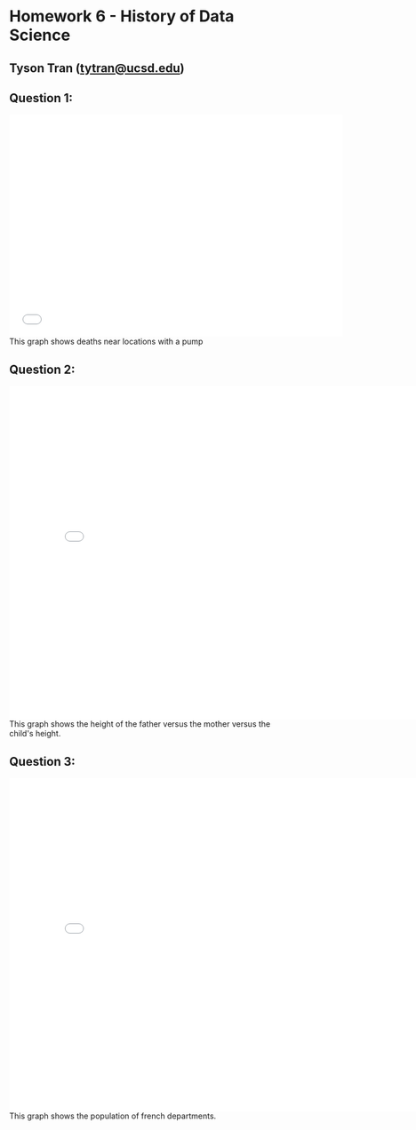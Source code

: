 
# Homework 6 - History of Data Science
## Tyson Tran (tytran@ucsd.edu)

## Question 1:
<iframe src='./snow-map.html' width=600 height=400 frameBorder=0></iframe>
<br>
This graph shows deaths near locations with a pump
<br>

## Question 2:
<iframe src='./galton-fig.html' width=800 height=600 frameBorder=0></iframe>
<br>
This graph shows the height of the father versus the mother versus the child's height.
<br>

## Question 3:
<iframe src='./france-fig.html' width=800 height=600 frameBorder=0></iframe>
<br>
This graph shows the population of french departments.
<br>



